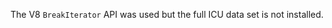 
The V8 `BreakIterator` API was used but the full ICU data set is not installed.

<a id="ERR_VALID_PERFORMANCE_ENTRY_TYPE"></a>
